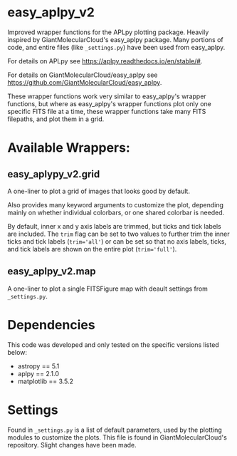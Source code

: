 # easy_aplpy_v2
Improved wrapper functions for the APLpy plotting package. Heavily inspired by GiantMolecularCloud's easy_aplpy package. Many portions of code, and entire files (like `_settings.py`) have been used from easy_aplpy.

For details on APLpy see https://aplpy.readthedocs.io/en/stable/#.

For details on GiantMolecularCloud/easy_aplpy see https://github.com/GiantMolecularCloud/easy_aplpy.

These wrapper functions work very similar to easy_aplpy's wrapper functions, but where as easy_aplpy's wrapper functions plot only one specific FITS file at a time, these wrapper functions take many FITS filepaths, and plot them in a grid.

# Available Wrappers:

## easy_aplypy_v2.grid

A one-liner to plot a grid of images that looks good by default. 

Also provides many keyword arguments to customize the plot, depending mainly on whether individual colorbars, or one shared colorbar is needed.

By default, inner x and y axis labels are trimmed, but ticks and tick labels are included. The `trim` flag can be set to two values to further trim the inner ticks and tick labels (`trim='all'`) or can be set so that no axis labels, ticks, and tick labels are shown on the entire plot (`trim='full'`).

## easy_aplpy_v2.map

A one-liner to plot a single FITSFigure map with deault settings from `_settings.py`.

# Dependencies

This code was developed and only tested on the specific versions listed below:

* astropy == 5.1
* aplpy == 2.1.0
* matplotlib == 3.5.2

# Settings

Found in `_settings.py` is a list of default parameters, used by the plotting modules to customize the plots. This file is found in GiantMolecularCloud's repository. Slight changes have been made.
